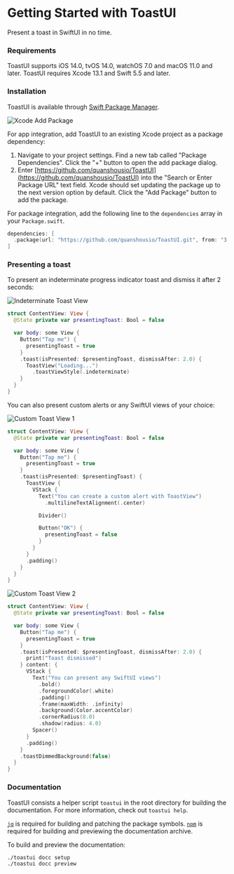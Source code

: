 # Getting Started with ToastUI

Present a toast in SwiftUI in no time.

### Requirements

ToastUI supports iOS 14.0, tvOS 14.0, watchOS 7.0 and macOS 11.0 and later. ToastUI requires Xcode 13.1 and Swift 5.5 and later.

### Installation

ToastUI is available through [Swift Package Manager](https://swift.org/package-manager/).

![Xcode Add Package](xcode-add-package.png)

For app integration, add ToastUI to an existing Xcode project as a package dependency:

1. Navigate to your project settings. Find a new tab called "Package Dependencies". Click the "+" button to open the add package dialog.
2. Enter [https://github.com/quanshousio/ToastUI](https://github.com/quanshousio/ToastUI) into the "Search or Enter Package URL" text field. Xcode should set updating the package up to the next version option by default. Click the "Add Package" button to add the package.

For package integration, add the following line to the `dependencies` array in your `Package.swift`.

```swift
dependencies: [
  .package(url: "https://github.com/quanshousio/ToastUI.git", from: "3.0.0")
]
```

### Presenting a toast

To present an indeterminate progress indicator toast and dismiss it after 2 seconds:

![Indeterminate Toast View](indeterminate-style.png)

```swift
struct ContentView: View {
  @State private var presentingToast: Bool = false

  var body: some View {
    Button("Tap me") {
      presentingToast = true
    }
    .toast(isPresented: $presentingToast, dismissAfter: 2.0) {
      ToastView("Loading...")
        .toastViewStyle(.indeterminate)
    }
  }
}
```

You can also present custom alerts or any SwiftUI views of your choice:

![Custom Toast View 1](custom-toast-1.png)

```swift
struct ContentView: View {
  @State private var presentingToast: Bool = false

  var body: some View {
    Button("Tap me") {
      presentingToast = true
    }
    .toast(isPresented: $presentingToast) {
      ToastView {
        VStack {
          Text("You can create a custom alert with ToastView")
            .multilineTextAlignment(.center)

          Divider()

          Button("OK") {
            presentingToast = false
          }
        }
      }
      .padding()
    }
  }
}
```

![Custom Toast View 2](custom-toast-2.png)

```swift
struct ContentView: View {
  @State private var presentingToast: Bool = false

  var body: some View {
    Button("Tap me") {
      presentingToast = true
    }
    .toast(isPresented: $presentingToast, dismissAfter: 2.0) {
      print("Toast dismissed")
    } content: {
      VStack {
        Text("You can present any SwiftUI views")
          .bold()
          .foregroundColor(.white)
          .padding()
          .frame(maxWidth: .infinity)
          .background(Color.accentColor)
          .cornerRadius(8.0)
          .shadow(radius: 4.0)
        Spacer()
      }
      .padding()
    }
    .toastDimmedBackground(false)
  }
}
```

### Documentation

ToastUI consists a helper script `toastui` in the root directory for building the documentation. For more information, check out `toastui help`.

[`jq`](https://github.com/stedolan/jq) is required for building and patching the package symbols. [`npm`](https://docs.npmjs.com/downloading-and-installing-node-js-and-npm/) is required for building and previewing the documentation archive.

To build and preview the documentation:

```bash
./toastui docc setup
./toastui docc preview
```
